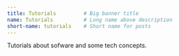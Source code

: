 ```yaml
---
title: Tutorials         # Big banner title
name: Tutorials          # Long name above description
short-name: tutorials    # Short name for posts
---
```


Tutorials about sofware and some tech concepts.